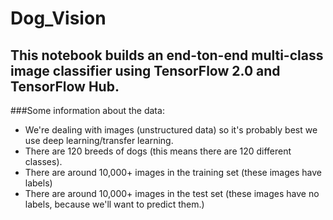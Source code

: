 # Dog_Vision
 
## This notebook builds an end-ton-end multi-class image classifier using TensorFlow 2.0 and TensorFlow Hub.

###Some information about the data:

* We're dealing with images (unstructured data) so it's probably best we use deep learning/transfer learning.
* There are 120 breeds of dogs (this means there are 120 different classes).
* There are around 10,000+ images in the training set (these images have labels)
* There are around 10,000+ images in the test set (these images have no labels, because we'll want to predict them.)
